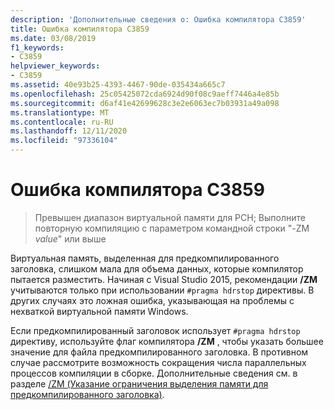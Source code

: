 ```yaml
---
description: 'Дополнительные сведения о: Ошибка компилятора C3859'
title: Ошибка компилятора C3859
ms.date: 03/08/2019
f1_keywords:
- C3859
helpviewer_keywords:
- C3859
ms.assetid: 40e93b25-4393-4467-90de-035434a665c7
ms.openlocfilehash: 25c05425072cda6924d90f08c9aeff7446a4e85b
ms.sourcegitcommit: d6af41e42699628c3e2e6063ec7b03931a49a098
ms.translationtype: MT
ms.contentlocale: ru-RU
ms.lasthandoff: 12/11/2020
ms.locfileid: "97336104"
---
```

# <a name="compiler-error-c3859"></a>Ошибка компилятора C3859

> Превышен диапазон виртуальной памяти для PCH; Выполните повторную компиляцию с параметром командной строки "-ZM *value*" или выше

Виртуальная память, выделенная для предкомпилированного заголовка, слишком мала для объема данных, которые компилятор пытается разместить. Начиная с Visual Studio 2015, рекомендации **/ZM** учитываются только при использовании `#pragma hdrstop` директивы. В других случаях это ложная ошибка, указывающая на проблемы с нехваткой виртуальной памяти Windows.

Если предкомпилированный заголовок использует `#pragma hdrstop` директиву, используйте флаг компилятора **/ZM** , чтобы указать большее значение для файла предкомпилированного заголовка. В противном случае рассмотрите возможность сокращения числа параллельных процессов компиляции в сборке. Дополнительные сведения см. в разделе [/ZM (Указание ограничения выделения памяти для предкомпилированного заголовка)](../../build/reference/zm-specify-precompiled-header-memory-allocation-limit.md).

